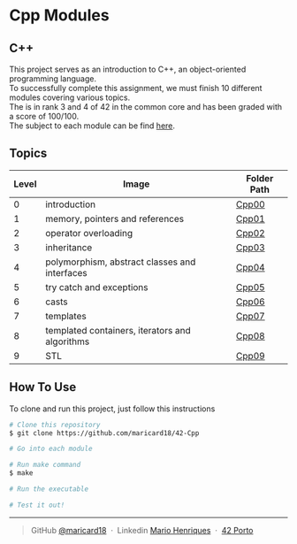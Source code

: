 # Cpp Modules

## C++

This project serves as an introduction to C++, an object-oriented programming language. <br>
To successfully complete this assignment, we must finish 10 different modules covering various topics. <br>
The is in rank 3 and 4 of 42 in the common core and has been graded with a score of 100/100. <br>
The subject to each module can be find [here](/subjects).

## Topics

| Level | Image | Folder Path |
|-------|-------|--------------|
| 0     | introduction | [Cpp00](/Cpp00) |
| 1     | memory, pointers and references | [Cpp01](/Cpp01) |
| 2     | operator overloading | [Cpp02](/Cpp02) |
| 3     | inheritance | [Cpp03](/Cpp03) |
| 4     | polymorphism, abstract classes and interfaces | [Cpp04](/Cpp04) |
| 5     | try catch and exceptions | [Cpp05](/Cpp05) |
| 6     | casts | [Cpp06](/Cpp06) |
| 7     | templates | [Cpp07](/Cpp07) |
| 8     | templated containers, iterators and algorithms | [Cpp08](/Cpp08) |
| 9     | STL | [Cpp09](/Cpp09) |

## How To Use

To clone and run this project, just follow this instructions

```bash
# Clone this repository
$ git clone https://github.com/maricard18/42-Cpp

# Go into each module

# Run make command
$ make

# Run the executable

# Test it out!
```

---

> GitHub [@maricard18](https://github.com/maricard18) &nbsp;&middot;&nbsp;
> Linkedin [Mario Henriques](https://www.linkedin.com/in/mario18) &nbsp;&middot;&nbsp;
> [42 Porto](https://www.42porto.com/en)
